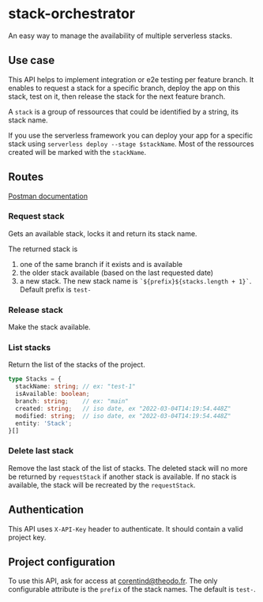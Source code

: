 # stack-orchestrator

An easy way to manage the availability of multiple serverless stacks.

## Use case


This API helps to implement integration or e2e testing per feature branch.
It enables to request a stack for a specific branch, deploy the app on this stack, test on it, then release the stack for the next feature branch.

A `stack` is a group of ressources that could be identified by a string, its stack name.

If you use the serverless framework you can deploy your app for a specific stack using `serverless deploy --stage $stackName`.
Most of the ressources created will be marked with the `stackName`.

## Routes

[Postman documentation](https://documenter.getpostman.com/view/7409319/UVXeqxFz)

### Request stack

Gets an available stack, locks it and return its stack name.

The returned stack is

1. one of the same branch if it exists and is available
2. the older stack available (based on the last requested date)
3. a new stack. The new stack name is `` `${prefix}${stacks.length + 1}` ``. Default prefix is `test-`

### Release stack

Make the stack available.

### List stacks

Return the list of the stacks of the project.

```ts
type Stacks = {
  stackName: string; // ex: "test-1"
  isAvailable: boolean;
  branch: string;    // ex: "main"
  created: string;   // iso date, ex "2022-03-04T14:19:54.448Z"
  modified: string;  // iso date, ex "2022-03-04T14:19:54.448Z"
  entity: 'Stack';
}[]
```

### Delete last stack

Remove the last stack of the list of stacks.
The deleted stack will no more be returned by `requestStack` if another stack is available.
If no stack is available, the stack will be recreated by the `requestStack`.


## Authentication

This API uses `X-API-Key` header to authenticate. It should contain a valid project key.

## Project configuration

To use this API, ask for access at <corentind@theodo.fr>. The only configurable attribute is the `prefix` of the stack names. The default is `test-`.
